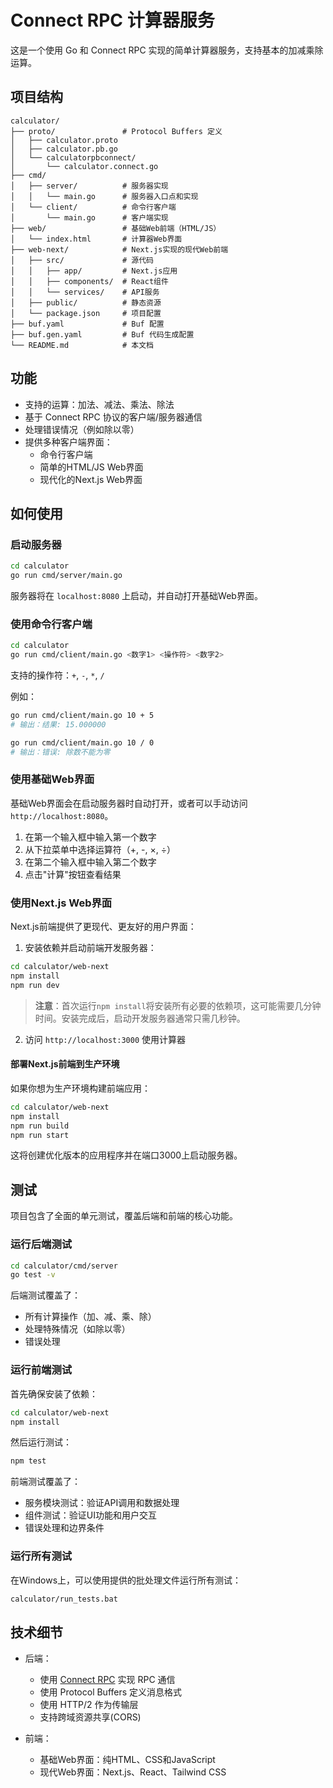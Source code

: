# Connect RPC 计算器服务

这是一个使用 Go 和 Connect RPC 实现的简单计算器服务，支持基本的加减乘除运算。

## 项目结构

```
calculator/
├── proto/               # Protocol Buffers 定义
│   ├── calculator.proto
│   ├── calculator.pb.go
│   └── calculatorpbconnect/
│       └── calculator.connect.go
├── cmd/
│   ├── server/          # 服务器实现
│   │   └── main.go      # 服务器入口点和实现
│   └── client/          # 命令行客户端
│       └── main.go      # 客户端实现
├── web/                 # 基础Web前端（HTML/JS）
│   └── index.html       # 计算器Web界面
├── web-next/            # Next.js实现的现代Web前端
│   ├── src/             # 源代码
│   │   ├── app/         # Next.js应用
│   │   ├── components/  # React组件
│   │   └── services/    # API服务
│   ├── public/          # 静态资源
│   └── package.json     # 项目配置
├── buf.yaml             # Buf 配置
├── buf.gen.yaml         # Buf 代码生成配置
└── README.md            # 本文档
```

## 功能

- 支持的运算：加法、减法、乘法、除法
- 基于 Connect RPC 协议的客户端/服务器通信
- 处理错误情况（例如除以零）
- 提供多种客户端界面：
  - 命令行客户端
  - 简单的HTML/JS Web界面
  - 现代化的Next.js Web界面

## 如何使用

### 启动服务器

```bash
cd calculator
go run cmd/server/main.go
```

服务器将在 `localhost:8080` 上启动，并自动打开基础Web界面。

### 使用命令行客户端

```bash
cd calculator
go run cmd/client/main.go <数字1> <操作符> <数字2>
```

支持的操作符：`+`, `-`, `*`, `/`

例如：

```bash
go run cmd/client/main.go 10 + 5
# 输出：结果: 15.000000

go run cmd/client/main.go 10 / 0
# 输出：错误: 除数不能为零
```

### 使用基础Web界面

基础Web界面会在启动服务器时自动打开，或者可以手动访问 `http://localhost:8080`。

1. 在第一个输入框中输入第一个数字
2. 从下拉菜单中选择运算符（+, -, ×, ÷）
3. 在第二个输入框中输入第二个数字
4. 点击"计算"按钮查看结果

### 使用Next.js Web界面

Next.js前端提供了更现代、更友好的用户界面：

1. 安装依赖并启动前端开发服务器：

```bash
cd calculator/web-next
npm install
npm run dev
```

> **注意**：首次运行`npm install`将安装所有必要的依赖项，这可能需要几分钟时间。安装完成后，启动开发服务器通常只需几秒钟。

2. 访问 `http://localhost:3000` 使用计算器

#### 部署Next.js前端到生产环境

如果你想为生产环境构建前端应用：

```bash
cd calculator/web-next
npm install
npm run build
npm run start
```

这将创建优化版本的应用程序并在端口3000上启动服务器。

## 测试

项目包含了全面的单元测试，覆盖后端和前端的核心功能。

### 运行后端测试

```bash
cd calculator/cmd/server
go test -v
```

后端测试覆盖了：
- 所有计算操作（加、减、乘、除）
- 处理特殊情况（如除以零）
- 错误处理

### 运行前端测试

首先确保安装了依赖：

```bash
cd calculator/web-next
npm install
```

然后运行测试：

```bash
npm test
```

前端测试覆盖了：
- 服务模块测试：验证API调用和数据处理
- 组件测试：验证UI功能和用户交互
- 错误处理和边界条件

### 运行所有测试

在Windows上，可以使用提供的批处理文件运行所有测试：

```bash
calculator/run_tests.bat
```

## 技术细节

- 后端：
  - 使用 [Connect RPC](https://connectrpc.com/) 实现 RPC 通信
  - 使用 Protocol Buffers 定义消息格式
  - 使用 HTTP/2 作为传输层
  - 支持跨域资源共享(CORS)

- 前端：
  - 基础Web界面：纯HTML、CSS和JavaScript
  - 现代Web界面：Next.js、React、Tailwind CSS 